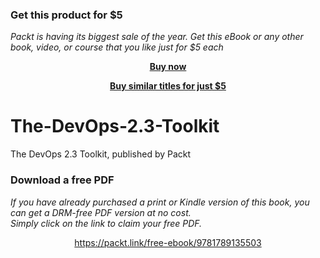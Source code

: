 
### Get this product for $5

<i>Packt is having its biggest sale of the year. Get this eBook or any other book, video, or course that you like just for $5 each</i>


<b><p align='center'>[Buy now](https://packt.link/9781789135503)</p></b>


<b><p align='center'>[Buy similar titles for just $5](https://subscription.packtpub.com/search)</p></b>


# The-DevOps-2.3-Toolkit
The DevOps 2.3 Toolkit, published by Packt
### Download a free PDF

 <i>If you have already purchased a print or Kindle version of this book, you can get a DRM-free PDF version at no cost.<br>Simply click on the link to claim your free PDF.</i>
<p align="center"> <a href="https://packt.link/free-ebook/9781789135503">https://packt.link/free-ebook/9781789135503 </a> </p>